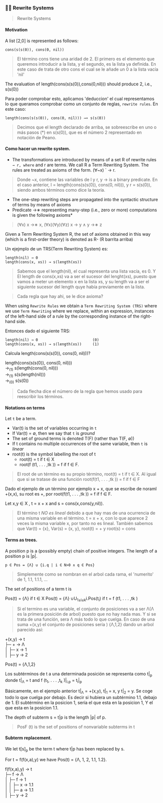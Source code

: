 ### 👨‍🏫 Rewrite Systems
> Rewrite Systems

#### Motivation

A list [2,0] is represented as follows:

```
cons(s(s(0)), cons(0, nil))
```
> El término cons tiene una aridad de 2. El primero es el elemento que queremos introducir a la lista, y el segundo, es la lista ya definida. En este caso de trata de otro cons el cual se le añade un 0 a la lista vacía 'nil'

The evaluation of length(cons(s(s(0)),cons(0,nil))) should produce 2, i.e., s(s(0))

Para poder comprobar esto, aplicamos 'deduccion' el cual representamos lo que queramos comprobar como un conjunto de reglas, `rewrite rules`. En este caso:

```
length(cons(s(s(0)), cons(0, nil))) →∗ s(s(0))
``` 

> Decimos que el length declarado de arriba, se sobreescribe en uno o más pasos (*) en s(s(0)), que es el número 2 representado en notación de Peano.

#### Como hacer un rewrite system.
* The transformations are introduced by means of a set R of rewrite rules ` → r, where ` and r are terms. We call R a Term Rewriting System. The rules are treated as axioms of the form. (∀~x) ` → r. 
> Donde ~x, contiene las variables de l y r,  y → is a binary predicate. En el caso anterior, l = length(cons(s(s(0)), cons(0, nil))), y r = s(s(0)), siendo ambos términos como dice la teoría.
* The one-step rewriting steps are propagated into the syntactic structure of terms by means of axioms
* Predicate →∗ representing many-step (i.e., zero or more) computations is given the following axioms*
> (∀x) x →∗ x, (∀x)(∀y)(∀z) x → y ∧ y →∗ z


Given a Term Rewriting System R, the set of axioms obtained in this way (which is a first-order theory) is denoted as R- (R barrita arriba)

Un ejejmplo de un TRS(Term Rewriting System) es: 

```
length(nil) → 0
length(cons(x, xs)) → s(length(xs))
``` 

> Sabemos que el length(nil), el cual representa una lista vacía, es 0. Y El length de cons(x,xs) va a ser el sucesor del lenght(xs), puesto que vamos a meter un elemento x en la lista xs, y su length va a ser el siguiente sucesor del length quye había previamente en la lista.

> Cada regla que hay ahi, se le dice axioma?

When using `Rewrite Rules` we obtain a `Term Rewriting System (TRS)` where we use `Term Rewriting` where we replace, within an expression, instances of the left-hand side of a rule by the corresponding instance of the right-hand side.

Entonces dado el siguiente TRS:

```
length(nil) → 0                         (0)
length(cons(x, xs)) → s(length(xs))     (1)
``` 

Calcula length(cons(s(s(0)), cons(0, nil)))?

length(cons(s(s(0)), cons(0, nil))) <br>
→<sub>(1)</sub> s(length(cons(0, nil)))<br>
→<sub>(1)</sub> s(s(length(nil)))<br>
→<sub>(0)</sub> s(s(0))<br>

> Cada flecha dice el número de la regla que hemos usado para reescribir los términos.


#### Notations on terms

Let `t` be a term.

* Var(t) is the set of variables occurring in `t`
* If Var(t) = ∅, then we say that `t` is *ground*
* The set of ground terms is denoted T(F) (rather than T(F, ∅))
* If t contains no multiple occurrences of the same variable, then `t` is *linear*
* root(t) is the symbol labelling the root of t
    * root(t) = t if t ∈ X
    * root(f (t1, . . . ,tk )) = f if f ∈ F.

> El root de un término es su propio término, root(t) = t if t ∈ X. Al igual que si se tratase de una función root(f(t1, . . . ,tk )) = f if f ∈ F

Dado el ejemplo de un término por ejemplo x + x, que se escribe de noraml +(x,x), su root es +, por root(f(t1, . . . ,tk )) = f if f ∈ F.

Let x,y ∈ X , t = x + x and s = cons(x,cons(y,nil)).

> El término t *NO es lineal* debido a que hay mas de una ocurrencia de una misma variable en el término. t = x + x, con lo que aparece 2 veces la misma variable x, por tanto no es lineal. También sabemos que Var(t) = {x}, Var(s) = {x, y}, root(t) = + y root(s) = cons

#### Terms as trees.

A position p is a (possibly empty) chain of positive integers. The length of a position p is |p|.

```
p ∈ Pos = {Λ} ∪ {i.q | i ∈ N>0 ∧ q ∈ Pos}
```

> Simplemente como se nombran en el arbol cada rama, el 'numerito' de 1, 1.1, 1.1.1, ...

The set of positions of a term t is

Pos(t) = {Λ} if t ∈ X
Pos(t) = {Λ} ∪U<sub>1≤i≤k</sub>i.Pos(t<sub>i</sub>) if t = f (t1, . . . ,tk )

> Si el termino es una variable, el conjunto de posiciones va a ser Λ(Λ es la primera posición de arbol) puesto que no hay nada mas. Y si se trata de una función, sera Λ más todo lo que cuelga. En caso de una suma +(x,y) el conjunto de posiciones sería ) {Λ,1,2} dando un arbol parecido así:

+(x,y)    → t<br>
├─ +      → Λ<br>
│  ├─ x   → 1<br>
│  ├─ y   → 2<br>

Pos(t) = {Λ,1,2}

Los subtérminos de t a una determinada posición se representa como t|<sub>p</sub> donde t|<sub>Λ</sub> = t and f (t<sub>1</sub>, . . . ,t<sub>k</sub> )|<sub>i.p</sub> = t<sub>i</sub>|<sub>p</sub>

Básicamente, en el ejemplo anterior t|<sub>Λ</sub> = +(x,y), t|<sub>1</sub> = x, y  t|<sub>2</sub> = y. Se coge todo lo que cuelga por debajo. Es decir si hubiera un subtérmino 1.1, debajo de 1. El subtérmino en la posicion 1, sería el que esta en la posicion 1, Y el que esta en la posicion 1.1.

The depth of subterm s = t|p is the length |p| of p.

> PosF (t) is the set of positions of nonvariable subterms in t

#### Subterm replacement.

We let t[s]<sub>p</sub> be the term t where t|p has been replaced by s.

For t = f(f(x,a),y) we have Pos(t) = {Λ, 1, 2, 1.1, 1.2}.

f(f(x,a),y)    → t<br>
├─ f           → Λ<br>
│  ├─ f        → 1<br>
│  │  ├─ x     → 1.1<br>
│  │  ├─ a     → 1.1<br>
│  ├─ y        → 2<br>



